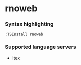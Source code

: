 # rnoweb

### Syntax highlighting

```vim
:TSInstall rnoweb
```

### Supported language servers

- ltex
